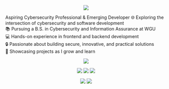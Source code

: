 <p align="center">
  <a href="https://github.com/DenverCoder1/readme-typing-svg"><img src="https://readme-typing-svg.herokuapp.com?lines=Hello+World!;I'm+Stanley+Escobar.;I+love+learning.;I+love+spreading+knowledge.;&center=true&width=500&height=50"></a>
</p>


Aspiring Cybersecurity Professional & Emerging Developer
🌐 Exploring the intersection of cybersecurity and software development <br>
📚 Pursuing a B.S. in Cybersecurity and Information Assurance at WGU <br>
💻 Hands-on experience in frontend and backend development <br>
🔒 Passionate about building secure, innovative, and practical solutions<br>
📂 Showcasing projects as I grow and learn

<p>
<div align="center" target="_blank">
  <img src="https://img.shields.io/github/followers/stanleyescobar99?style=social">
</div>
</p>

<p>
<div align="center">
  <img src="https://img.shields.io/badge/JavaScript-000000.svg?style=for-the-badge&logo=javascript&logoColor=F7E017">
  <img src="https://img.shields.io/badge/HTML5-F26624.svg?style=for-the-badge&logo=html5&logoColor=white">
  <img src="https://img.shields.io/badge/CSS-2465F1.svg?style=for-the-badge&logo=CSS3&logoColor=white">
</div>
</p>

<p>
<div align="center">
  <img src="https://img.shields.io/badge/GitHub-%23121011.svg?style=for-the-badge&logo=github&logoColor=white">
  <img src="https://img.shields.io/badge/Visual%20Studio%20Code-0078d7.svg?style=for-the-badge&logo=visual-studio-code&logoColor=white">
</div>
</p>


